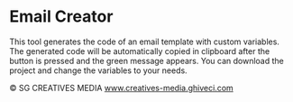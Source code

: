 # Email Creator
 
This tool generates the code of an email template with custom variables.
The generated code will be automatically copied in clipboard after the button is pressed and the green message appears.
You can download the project and change the variables to your needs.

© SG CREATIVES MEDIA
www.creatives-media.ghiveci.com